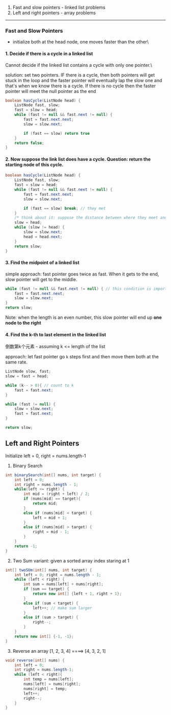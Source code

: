 
1. Fast and slow pointers - linked list problems 
2. Left and right pointers - array problems

-----
### Fast and Slow Pointers

 - initialize both at the head node, one moves faster than the other\

#### 1. Decide if there is a cycle in a linked list

Cannot decide if the linked list contains a cycle with only one pointer.\

solution: set two pointers. IF there is a cycle, then both pointers will get stuck in the loop and the faster pointer will eventually lap the slow one and that's when we know there is a cycle. If there is no cycle then the faster pointer will meet the null pointer as the end 

```java
boolean hasCycle(ListNode head) {
    ListNode fast, slow;
    fast = slow = head;
    while (fast != null && fast.next != null) {
        fast = fast.next.next;
        slow = slow.next;

        if (fast == slow) return true
    }
    return false;
}
```

#### 2. Now suppose the link list does have a cycle. Question: return the starting node of this cycle.

```java
boolean hasCycle(ListNode head) {
    ListNode fast, slow;
    fast = slow = head;
    while (fast != null && fast.next != null) {
        fast = fast.next.next;
        slow = slow.next;

        if (fast == slow) break; // they met
    }
    /* think about it: suppose the distance between where they meet and the start of the loop is m. Also suppose the slow pointer has gone a distance of k and the fast pointer has gone 2k. Then the distance between the head node of the list to the start of the cycle is k-m, and the rest of the cycle from where they met is also k-m. Therefore to find where k-m is, we just need to set one of the pointers back to the head node and let them move at the same rate. When they meet again, that's the start of the cycle. */
    slow = head;
    while (slow != head) {
        slow = slow.next;
        head = head.next;
    }
    return slow;
}
```

#### 3. Find the midpoint of a linked list

simple approach: fast pointer goes twice as fast. When it gets to the end, slow pointer will get to the middle.

```java
while (fast != null && fast.next != null) { // this condition is important because of the .next.next
    fast = fast.next.next;
    slow = slow.next;
}
return slow;
```

Note: when the length is an even number, this slow pointer will end up **one node to the right**

#### 4. Find the k-th to last element in the linked list

倒数第k个元素 - assuming k <= length of the list

approach: let fast pointer go `k` steps first and then move them both at the same rate. 

```java
ListNode slow, fast;
slow = fast = head;

while (k-- > 0){ // count to k
    fast = fast.next;
}

while (fast != null) {
    slow = slow.next;
    fast = fast.next;
}

return slow;
```

## Left and Right Pointers

Initialize left = 0, right = nums.length-1

1. Binary Search

```java
int binarySearch(int[] nums, int target) {
    int left = 0;
    int right = nums.length - 1;
    while(left <= right) {
        int mid = (right + left) / 2;
        if (nums[mid] == target){
            return mid;
        }
        else if (nums[mid] < target) {
            left = mid + 1;
        }
        else if (nums[mid] > target) {
            right = mid - 1;
        }
    }
    return -1;
}
```

2. Two Sum variant: given a sorted array
index staring at 1

```java
int[] twoSUm(int[] nums, int target) {
    int left = 0; right = nums.length - 1;
    while (left < right) {
        int sum = nums[left] + nums[right];
        if (sum == target) {
            return new int[] {left + 1, right + 1};
        }
        else if (sum < target) {
            left++; // make sum larger
        }
        else if (sum > target) {
            right--;
        }
    }
    return new int[] {-1, -1};
}
```

3. Reverse an array
[1, 2, 3, 4] ====> [4, 3, 2, 1]

```java
void reverse(int[] nums) {
    int left = 0;
    int right = nums.length-1;
    while (left < right){
        int temp = nums[left];
        nums[left] = nums[right];
        nums[right] = temp;
        left++;
        right--;
    }
}
```
